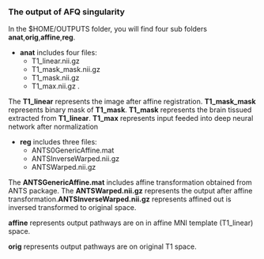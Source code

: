### The output of AFQ singularity

In the $HOME/OUTPUTS folder, you will find four sub folders **anat**,**orig**,**affine**,**reg**.

- **anat** includes four files: 
  - T1_linear.nii.gz
  - T1_mask_mask.nii.gz
  - T1_mask.nii.gz
  - T1_max.nii.gz . 
  
The **T1_linear** represents the image after affine registration. **T1_mask_mask** represents binary mask of **T1_mask**. **T1_mask** represents the brain tissued extracted from **T1_linear**. **T1_max** represents input feeded into deep neural network after normalization

- **reg** includes three files:
  - ANTS0GenericAffine.mat 
  - ANTSInverseWarped.nii.gz
  - ANTSWarped.nii.gz  
  
The **ANTSGenericAffine.mat** includes affine transformation obtained from ANTS package. The **ANTSWarped.nii.gz** represents the output after affine transformation.**ANTSInverseWarped.nii.gz** represents affined out is inversed transformed to original space.

**affine** represents output pathways are on in affine MNI template (T1_linear) space.

**orig** represents output pathways are on original T1 space.